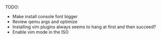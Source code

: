 TODO:

- Make install console font bigger
- Review qemu args and optimize
- Installing vim plugins always seems to hang at first and then succeed?
- Enable vim mode in the ISO
